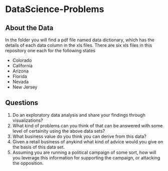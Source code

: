 # DataScience-Problems

## About the Data
In the folder you will find a pdf file named data dictionary, which has the details of each data column in the xls files.
There are six xls files in this repository one each for the following states
* Colorado
* California
* Arizona
* Florida
* Nevada
* New Jersey


## Questions
1. Do an exploratory data analysis and share your findings through visualizations?
2. What kind of problems can you think of that can be answered with some level of certainity using the above data sets?
3. What business value do you think you can derive from this data?
4. Given a retail business of anykind what kind of advice would you give on the basis of this data set.
5. Assuming you are running a political campaign of some sort, how will you leverage this information for supporting the campaign, or attacking the opposition.

